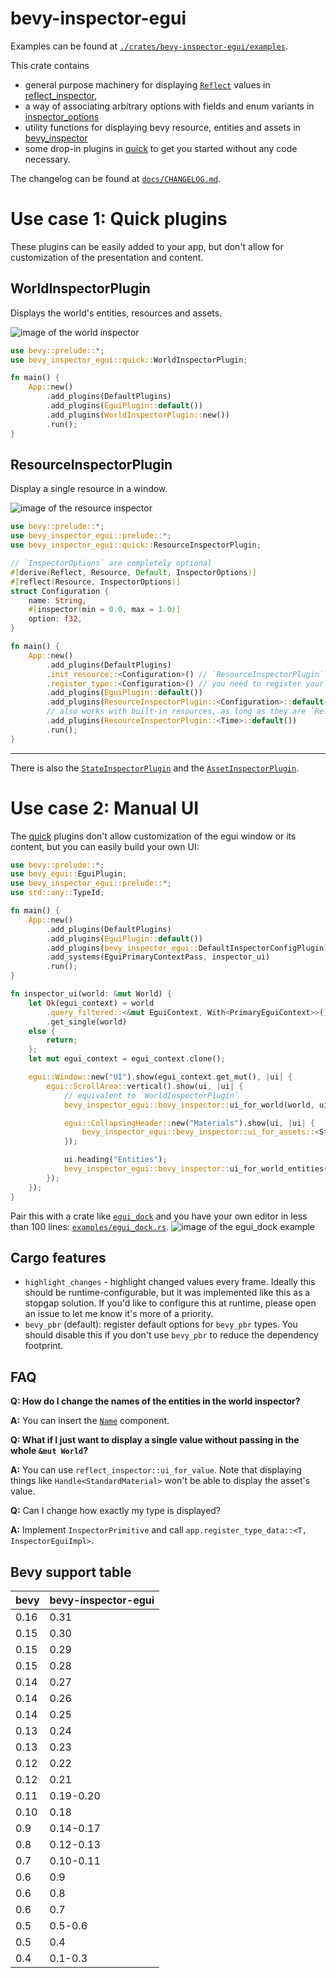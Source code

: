 # bevy-inspector-egui

Examples can be found at [`./crates/bevy-inspector-egui/examples`](./crates/bevy-inspector-egui/examples/).

This crate contains

- general purpose machinery for displaying [`Reflect`](bevy_reflect::Reflect) values in [reflect_inspector],
- a way of associating arbitrary options with fields and enum variants in [inspector_options]
- utility functions for displaying bevy resource, entities and assets in [bevy_inspector]
- some drop-in plugins in [quick] to get you started without any code necessary.

The changelog can be found at [`docs/CHANGELOG.md`](./docs/CHANGELOG.md).

# Use case 1: Quick plugins

These plugins can be easily added to your app, but don't allow for customization of the presentation and content.

## WorldInspectorPlugin

Displays the world's entities, resources and assets.

![image of the world inspector](https://raw.githubusercontent.com/jakobhellermann/bevy-inspector-egui/main/docs/images/world_inspector.png)

```rust
use bevy::prelude::*;
use bevy_inspector_egui::quick::WorldInspectorPlugin;

fn main() {
    App::new()
        .add_plugins(DefaultPlugins)
        .add_plugins(EguiPlugin::default())
        .add_plugins(WorldInspectorPlugin::new())
        .run();
}
```

## ResourceInspectorPlugin

Display a single resource in a window.

![image of the resource inspector](https://raw.githubusercontent.com/jakobhellermann/bevy-inspector-egui/main/docs/images/resource_inspector.png)

```rust
use bevy::prelude::*;
use bevy_inspector_egui::prelude::*;
use bevy_inspector_egui::quick::ResourceInspectorPlugin;

// `InspectorOptions` are completely optional
#[derive(Reflect, Resource, Default, InspectorOptions)]
#[reflect(Resource, InspectorOptions)]
struct Configuration {
    name: String,
    #[inspector(min = 0.0, max = 1.0)]
    option: f32,
}

fn main() {
    App::new()
        .add_plugins(DefaultPlugins)
        .init_resource::<Configuration>() // `ResourceInspectorPlugin` won't initialize the resource
        .register_type::<Configuration>() // you need to register your type to display it
        .add_plugins(EguiPlugin::default())
        .add_plugins(ResourceInspectorPlugin::<Configuration>::default())
        // also works with built-in resources, as long as they are `Reflect`
        .add_plugins(ResourceInspectorPlugin::<Time>::default())
        .run();
}
```

<hr>

There is also the [`StateInspectorPlugin`](quick::StateInspectorPlugin) and the [`AssetInspectorPlugin`](quick::AssetInspectorPlugin).

# Use case 2: Manual UI

The [quick] plugins don't allow customization of the egui window or its content, but you can easily build your own UI:

```rust
use bevy::prelude::*;
use bevy_egui::EguiPlugin;
use bevy_inspector_egui::prelude::*;
use std::any::TypeId;

fn main() {
    App::new()
        .add_plugins(DefaultPlugins)
        .add_plugins(EguiPlugin::default())
        .add_plugins(bevy_inspector_egui::DefaultInspectorConfigPlugin) // adds default options and `InspectorEguiImpl`s
        .add_systems(EguiPrimaryContextPass, inspector_ui)
        .run();
}

fn inspector_ui(world: &mut World) {
    let Ok(egui_context) = world
        .query_filtered::<&mut EguiContext, With<PrimaryEguiContext>>()
        .get_single(world)
    else {
        return;
    };
    let mut egui_context = egui_context.clone();

    egui::Window::new("UI").show(egui_context.get_mut(), |ui| {
        egui::ScrollArea::vertical().show(ui, |ui| {
            // equivalent to `WorldInspectorPlugin`
            bevy_inspector_egui::bevy_inspector::ui_for_world(world, ui);

            egui::CollapsingHeader::new("Materials").show(ui, |ui| {
                bevy_inspector_egui::bevy_inspector::ui_for_assets::<StandardMaterial>(world, ui);
            });

            ui.heading("Entities");
            bevy_inspector_egui::bevy_inspector::ui_for_world_entities(world, ui);
        });
    });
}
```

Pair this with a crate like [`egui_dock`](https://docs.rs/egui_dock/latest/egui_dock/) and you have your own editor in less than 100 lines: [`examples/egui_dock.rs`](https://github.com/jakobhellermann/bevy-inspector-egui/blob/main/crates/bevy-inspector-egui/examples/integrations/egui_dock.rs).
![image of the egui_dock example](https://raw.githubusercontent.com/jakobhellermann/bevy-inspector-egui/main/docs/images/egui_dock.png)

## Cargo features

- `highlight_changes` - highlight changed values every frame.
  Ideally this should be runtime-configurable, but it was implemented like this as a stopgap solution. If you'd like to configure this at runtime, please open an issue to let me know it's more of a priority.
- `bevy_pbr` (default): register default options for `bevy_pbr` types. You should disable this if you don't use `bevy_pbr` to reduce the dependency footprint.

## FAQ

**Q: How do I change the names of the entities in the world inspector?**

**A:** You can insert the [`Name`](https://docs.rs/bevy_core/latest/bevy_core/struct.Name.html) component.

**Q: What if I just want to display a single value without passing in the whole `&mut World`?**

**A:** You can use `reflect_inspector::ui_for_value`. Note that displaying things like `Handle<StandardMaterial>` won't be able to display the asset's value.

**Q:** Can I change how exactly my type is displayed?

**A:** Implement `InspectorPrimitive` and call `app.register_type_data::<T, InspectorEguiImpl>`.

[reflect_inspector]: https://docs.rs/bevy-inspector-egui/latest/bevy_inspector_egui/reflect_inspector
[inspector_options]: https://docs.rs/bevy-inspector-egui/latest/bevy_inspector_egui/inspector_options
[quick]: https://docs.rs/bevy-inspector-egui/latest/bevy_inspector_egui/quick
[bevy_inspector]: https://docs.rs/bevy-inspector-egui/latest/bevy_inspector_egui/bevy_inspector

## Bevy support table

| bevy | bevy-inspector-egui |
| ---- | ------------------- |
| 0.16 | 0.31                |
| 0.15 | 0.30                |
| 0.15 | 0.29                |
| 0.15 | 0.28                |
| 0.14 | 0.27                |
| 0.14 | 0.26                |
| 0.14 | 0.25                |
| 0.13 | 0.24                |
| 0.13 | 0.23                |
| 0.12 | 0.22                |
| 0.12 | 0.21                |
| 0.11 | 0.19-0.20           |
| 0.10 | 0.18                |
| 0.9  | 0.14-0.17           |
| 0.8  | 0.12-0.13           |
| 0.7  | 0.10-0.11           |
| 0.6  | 0.9                 |
| 0.6  | 0.8                 |
| 0.6  | 0.7                 |
| 0.5  | 0.5-0.6             |
| 0.5  | 0.4                 |
| 0.4  | 0.1-0.3             |
